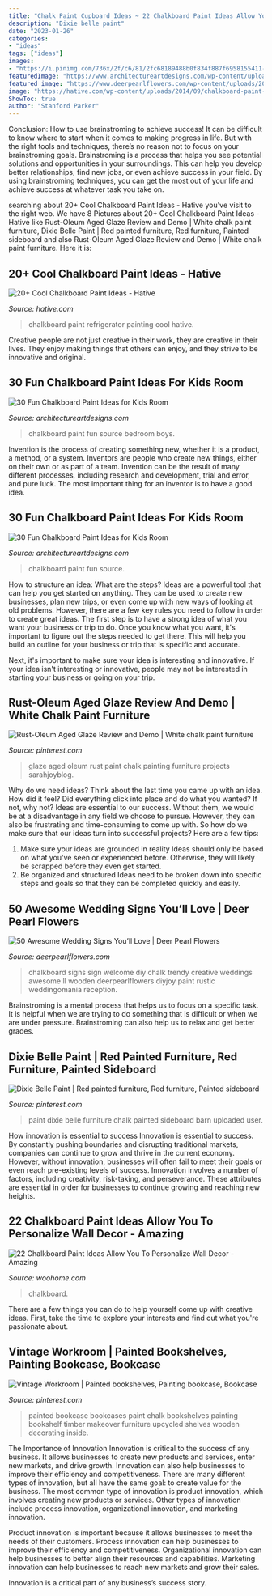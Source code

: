 ```yaml
---
title: "Chalk Paint Cupboard Ideas ~ 22 Chalkboard Paint Ideas Allow You To Personalize Wall Decor"
description: "Dixie belle paint"
date: "2023-01-26"
categories:
- "ideas"
tags: ["ideas"]
images:
- "https://i.pinimg.com/736x/2f/c6/81/2fc68189488b0f834f887f6958155411--painted-bookcases-blue-chalk-paint.jpg"
featuredImage: "https://www.architectureartdesigns.com/wp-content/uploads/2014/01/914.jpg"
featured_image: "https://www.deerpearlflowers.com/wp-content/uploads/2015/05/welcome-chalkboard-wedding-sign.jpg"
image: "https://hative.com/wp-content/uploads/2014/09/chalkboard-paint-ideas/10-chalkboard-painting-on-a-refrigerator.jpg"
ShowToc: true
author: "Stanford Parker"
---
```



Conclusion: How to use brainstroming to achieve success!
It can be difficult to know where to start when it comes to making progress in life. But with the right tools and techniques, there’s no reason not to focus on your brainstroming goals. Brainstroming is a process that helps you see potential solutions and opportunities in your surroundings. This can help you develop better relationships, find new jobs, or even achieve success in your field. By using brainstroming techniques, you can get the most out of your life and achieve success at whatever task you take on.

	

		
searching about 20+ Cool Chalkboard Paint Ideas - Hative you've visit to the right web. We have 8 Pictures about 20+ Cool Chalkboard Paint Ideas - Hative like Rust-Oleum Aged Glaze Review and Demo | White chalk paint furniture, Dixie Belle Paint | Red painted furniture, Red furniture, Painted sideboard and also Rust-Oleum Aged Glaze Review and Demo | White chalk paint furniture. Here it is:
		
    
## 20+ Cool Chalkboard Paint Ideas - Hative

<img loading=lazy src="https://hative.com/wp-content/uploads/2014/09/chalkboard-paint-ideas/10-chalkboard-painting-on-a-refrigerator.jpg" onerror="this.onerror=null;this.src='https://tse1.mm.bing.net/th?id=OIP.DboN5Ldf0RG8QKba-MLc3QHaLH&amp;pid=15.1';" alt="20+ Cool Chalkboard Paint Ideas - Hative">

_Source: hative.com_

>chalkboard paint refrigerator painting cool hative. 

	

Creative people are not just creative in their work, they are creative in their lives. They enjoy making things that others can enjoy, and they strive to be innovative and original.

    
## 30 Fun Chalkboard Paint Ideas For Kids Room

<img loading=lazy src="https://www.architectureartdesigns.com/wp-content/uploads/2014/01/2311.jpg" onerror="this.onerror=null;this.src='https://tse3.mm.bing.net/th?id=OIP.b7RnGw8xmnr5CvtfKVEvawHaJ4&amp;pid=15.1';" alt="30 Fun Chalkboard Paint Ideas for Kids Room">

_Source: architectureartdesigns.com_

>chalkboard paint fun source bedroom boys. 

	

Invention is the process of creating something new, whether it is a product, a method, or a system. Inventors are people who create new things, either on their own or as part of a team. Invention can be the result of many different processes, including research and development, trial and error, and pure luck. The most important thing for an inventor is to have a good idea.

    
## 30 Fun Chalkboard Paint Ideas For Kids Room

<img loading=lazy src="https://www.architectureartdesigns.com/wp-content/uploads/2014/01/914.jpg" onerror="this.onerror=null;this.src='https://tse3.mm.bing.net/th?id=OIP.pdr729nYvcQMLdmxXlQGqQHaKI&amp;pid=15.1';" alt="30 Fun Chalkboard Paint Ideas for Kids Room">

_Source: architectureartdesigns.com_

>chalkboard paint fun source. 

	

How to structure an idea: What are the steps?
Ideas are a powerful tool that can help you get started on anything. They can be used to create new businesses, plan new trips, or even come up with new ways of looking at old problems. However, there are a few key rules you need to follow in order to create great ideas.
The first step is to have a strong idea of what you want your business or trip to do. Once you know what you want, it's important to figure out the steps needed to get there. This will help you build an outline for your business or trip that is specific and accurate.

Next, it's important to make sure your idea is interesting and innovative. If your idea isn't interesting or innovative, people may not be interested in starting your business or going on your trip.

    
## Rust-Oleum Aged Glaze Review And Demo | White Chalk Paint Furniture

<img loading=lazy src="https://i.pinimg.com/736x/da/a1/0b/daa10be90cf93039c62c02c2b5aab213.jpg" onerror="this.onerror=null;this.src='https://tse1.mm.bing.net/th?id=OIP.LVvgTlL0ldtFq_0Rg8fjngHaLL&amp;pid=15.1';" alt="Rust-Oleum Aged Glaze Review and Demo | White chalk paint furniture">

_Source: pinterest.com_

>glaze aged oleum rust paint chalk painting furniture projects sarahjoyblog. 

	

Why do we need ideas?
Think about the last time you came up with an idea. How did it feel? Did everything click into place and do what you wanted? If not, why not?
Ideas are essential to our success. Without them, we would be at a disadvantage in any field we choose to pursue. However, they can also be frustrating and time-consuming to come up with. So how do we make sure that our ideas turn into successful projects? Here are a few tips: 

1) Make sure your ideas are grounded in reality 
Ideas should only be based on what you've seen or experienced before. Otherwise, they will likely be scrapped before they even get started. 
2) Be organized and structured 
Ideas need to be broken down into specific steps and goals so that they can be completed quickly and easily.

    
## 50 Awesome Wedding Signs You’ll Love | Deer Pearl Flowers

<img loading=lazy src="https://www.deerpearlflowers.com/wp-content/uploads/2015/05/welcome-chalkboard-wedding-sign.jpg" onerror="this.onerror=null;this.src='https://tse4.mm.bing.net/th?id=OIP.TPj9BVxUNr5FZj60u0I5PwHaLH&amp;pid=15.1';" alt="50 Awesome Wedding Signs You’ll Love | Deer Pearl Flowers">

_Source: deerpearlflowers.com_

>chalkboard signs sign welcome diy chalk trendy creative weddings awesome ll wooden deerpearlflowers diyjoy paint rustic weddingomania reception. 

	

Brainstroming is a mental process that helps us to focus on a specific task. It is helpful when we are trying to do something that is difficult or when we are under pressure. Brainstroming can also help us to relax and get better grades.

    
## Dixie Belle Paint | Red Painted Furniture, Red Furniture, Painted Sideboard

<img loading=lazy src="https://i.pinimg.com/736x/c6/6d/31/c66d3144c182227a7202c9cd1f423006.jpg" onerror="this.onerror=null;this.src='https://tse4.mm.bing.net/th?id=OIP.qGGP_htS5qUsMan0wXpP6gHaII&amp;pid=15.1';" alt="Dixie Belle Paint | Red painted furniture, Red furniture, Painted sideboard">

_Source: pinterest.com_

>paint dixie belle furniture chalk painted sideboard barn uploaded user. 

	

How innovation is essential to success
Innovation is essential to success. By constantly pushing boundaries and disrupting traditional markets, companies can continue to grow and thrive in the current economy. However, without innovation, businesses will often fail to meet their goals or even reach pre-existing levels of success. Innovation involves a number of factors, including creativity, risk-taking, and perseverance. These attributes are essential in order for businesses to continue growing and reaching new heights.

    
## 22 Chalkboard Paint Ideas Allow You To Personalize Wall Decor - Amazing

<img loading=lazy src="https://www.woohome.com/wp-content/uploads/2013/08/Chalkboard-Paint-Ideas-12-2.jpg" onerror="this.onerror=null;this.src='https://tse4.mm.bing.net/th?id=OIP.-QJGSBue69qqGaE2gFyPTAAAAA&amp;pid=15.1';" alt="22 Chalkboard Paint Ideas Allow You To Personalize Wall Decor - Amazing">

_Source: woohome.com_

>chalkboard. 

	

There are a few things you can do to help yourself come up with creative ideas. First, take the time to explore your interests and find out what you're passionate about.

    
## Vintage Workroom | Painted Bookshelves, Painting Bookcase, Bookcase

<img loading=lazy src="https://i.pinimg.com/736x/2f/c6/81/2fc68189488b0f834f887f6958155411--painted-bookcases-blue-chalk-paint.jpg" onerror="this.onerror=null;this.src='https://tse4.mm.bing.net/th?id=OIP.cu3NLutIVDnQXjjY5ebPpgHaLf&amp;pid=15.1';" alt="Vintage Workroom | Painted bookshelves, Painting bookcase, Bookcase">

_Source: pinterest.com_

>painted bookcase bookcases paint chalk bookshelves painting bookshelf timber makeover furniture upcycled shelves wooden decorating inside. 

	

The Importance of Innovation
Innovation is critical to the success of any business. It allows businesses to create new products and services, enter new markets, and drive growth. Innovation can also help businesses to improve their efficiency and competitiveness.
There are many different types of innovation, but all have the same goal: to create value for the business. The most common type of innovation is product innovation, which involves creating new products or services. Other types of innovation include process innovation, organizational innovation, and marketing innovation.

Product innovation is important because it allows businesses to meet the needs of their customers. Process innovation can help businesses to improve their efficiency and competitiveness. Organizational innovation can help businesses to better align their resources and capabilities. Marketing innovation can help businesses to reach new markets and grow their sales.

Innovation is a critical part of any business’s success story.

